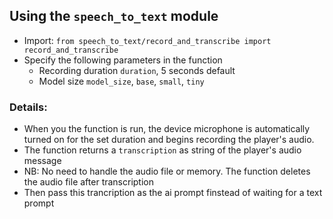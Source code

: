 ## Using the `speech_to_text` module
- Import: `from speech_to_text/record_and_transcribe import record_and_transcribe`
- Specify the following parameters in the function
    - Recording duration `duration`, 5 seconds default
    - Model size `model_size`, `base`, `small`, `tiny`

### Details: 
- When you the function is run, the device microphone is automatically turned on for the set duration and begins recording the player's audio.
- The function returns a `transcription` as string of the player's audio message
- NB: No need to handle the audio file or memory. The function deletes the audio file after transcription
- Then pass this trancription as the ai prompt finstead of waiting for a text prompt 
